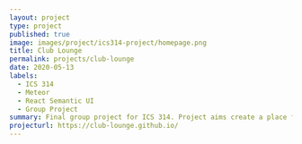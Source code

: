 ```yaml
---
layout: project
type: project
published: true
image: images/project/ics314-project/homepage.png
title: Club Lounge
permalink: projects/club-lounge
date: 2020-05-13
labels:
  - ICS 314
  - Meteor
  - React Semantic UI
  - Group Project
summary: Final group project for ICS 314. Project aims create a place for Manoa club to host their event details.
projecturl: https://club-lounge.github.io/
---
```

